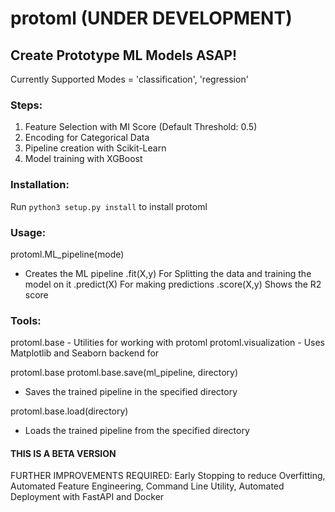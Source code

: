 # protoml (UNDER DEVELOPMENT)
## Create Prototype ML Models ASAP!
Currently Supported Modes = 'classification', 'regression'

### Steps:
1. Feature Selection with MI Score (Default Threshold: 0.5)
2. Encoding for Categorical Data
3. Pipeline creation with Scikit-Learn
4. Model training with XGBoost

### Installation:
Run `python3 setup.py install` to install protoml

### Usage:
protoml.ML_pipeline(mode)
- Creates the ML pipeline
.fit(X,y) For Splitting the data and training the model on it
.predict(X) For making predictions
.score(X,y) Shows the R2 score

### Tools:
protoml.base - Utilities for working with protoml
protoml.visualization - Uses Matplotlib and Seaborn backend for

protoml.base
protoml.base.save(ml_pipeline, directory)
- Saves the trained pipeline in the specified directory

protoml.base.load(directory)
- Loads the trained pipeline from the specified directory



#### THIS IS A BETA VERSION
FURTHER IMPROVEMENTS REQUIRED: Early Stopping to reduce Overfitting, Automated Feature Engineering, Command Line Utility, Automated Deployment with FastAPI and Docker
